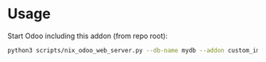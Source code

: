 # Usage

Start Odoo including this addon (from repo root):

```bash
python3 scripts/nix_odoo_web_server.py --db-name mydb --addon custom_import_wizard
```
